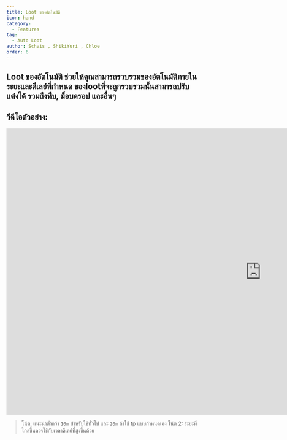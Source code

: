 ```yaml
---
title: Loot ของอัตโนมัติ
icon: hand
category:
  - Features
tag:
  - Auto Loot
author: Schvis , ShikiYuri , Chloe
order: 6
---
```


## Loot ของอัตโนมัติ ช่วยให้คุณสามารถรวบรวมของอัตโนมัติภายในระยะและดีเลย์ที่กำหนด ของlootที่จะถูกรวบรวมนั้นสามารถปรับแต่งได้ รวมถึงหีบ, ม็อบดรอป และอื่นๆ

## วีดีโอตัวอย่าง:

<div class="iframe-container"><iframe width="1328" height="747" src="https://www.youtube.com/embed/wUyI2XO_Z4E?list=PL5eI1Tb64p56g27qfYk7VuFTz4FK6YrKa" title="Korepi - Auto Loot" frameborder="0" allow="accelerometer; autoplay; clipboard-write; encrypted-media; gyroscope; picture-in-picture; web-share" referrerpolicy="strict-origin-when-cross-origin" allowfullscreen></iframe></div>

> โน้ต: แนะนำต่ำกว่า `10m` สำหรับใช้ทั่วไป และ `20m` ถ้าใช้ tp แบบกำหนดเอง
> โน้ต 2: ระยะที่ไกลขึ้นควรใช้กับเวลาดีเลย์ที่สูงขึ้นด้วย